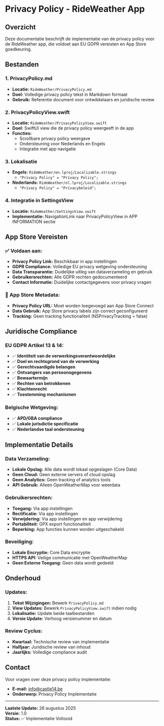 # Privacy Policy - RideWeather App

## Overzicht

Deze documentatie beschrijft de implementatie van de privacy policy voor de RideWeather app, die voldoet aan EU GDPR vereisten en App Store goedkeuring.

## Bestanden

### 1. PrivacyPolicy.md
- **Locatie:** `RideWeather/PrivacyPolicy.md`
- **Doel:** Volledige privacy policy tekst in Markdown formaat
- **Gebruik:** Referentie document voor ontwikkelaars en juridische review

### 2. PrivacyPolicyView.swift
- **Locatie:** `RideWeather/PrivacyPolicyView.swift`
- **Doel:** SwiftUI view die de privacy policy weergeeft in de app
- **Functies:**
  - Scrollbare privacy policy weergave
  - Ondersteuning voor Nederlands en Engels
  - Integratie met app navigatie

### 3. Lokalisatie
- **Engels:** `RideWeather/en.lproj/Localizable.strings`
  - `"Privacy Policy" = "Privacy Policy";`
- **Nederlands:** `RideWeather/nl.lproj/Localizable.strings`
  - `"Privacy Policy" = "Privacybeleid";`

### 4. Integratie in SettingsView
- **Locatie:** `RideWeather/SettingsView.swift`
- **Implementatie:** NavigationLink naar PrivacyPolicyView in APP INFORMATION sectie

## App Store Vereisten

### ✅ Voldaan aan:
- **Privacy Policy Link:** Beschikbaar in app instellingen
- **GDPR Compliance:** Volledige EU privacy wetgeving ondersteuning
- **Data Transparantie:** Duidelijke uitleg van dataverzameling en gebruik
- **Gebruikersrechten:** Alle GDPR rechten gedocumenteerd
- **Contact Informatie:** Duidelijke contactgegevens voor privacy vragen

### 📱 App Store Metadata:
- **Privacy Policy URL:** Moet worden toegevoegd aan App Store Connect
- **Data Gebruik:** App Store privacy labels zijn correct geconfigureerd
- **Tracking:** Geen tracking functionaliteit (NSPrivacyTracking = false)

## Juridische Compliance

### EU GDPR Artikel 13 & 14:
- ✅ **Identiteit van de verwerkingsverantwoordelijke**
- ✅ **Doel en rechtsgrond van de verwerking**
- ✅ **Gerechtvaardigde belangen**
- ✅ **Ontvangers van persoonsgegevens**
- ✅ **Bewaartermijn**
- ✅ **Rechten van betrokkenen**
- ✅ **Klachtenrecht**
- ✅ **Toestemming mechanismen**

### Belgische Wetgeving:
- ✅ **APD/GBA compliance**
- ✅ **Lokale jurisdictie specificatie**
- ✅ **Nederlandse taal ondersteuning**

## Implementatie Details

### Data Verzameling:
- **Lokale Opslag:** Alle data wordt lokaal opgeslagen (Core Data)
- **Geen Cloud:** Geen externe servers of cloud opslag
- **Geen Analytics:** Geen tracking of analytics tools
- **API Gebruik:** Alleen OpenWeatherMap voor weerdata

### Gebruikersrechten:
- **Toegang:** Via app instellingen
- **Rectificatie:** Via app instellingen
- **Verwijdering:** Via app instellingen en app verwijdering
- **Portabiliteit:** GPX export functionaliteit
- **Beperking:** App functies kunnen worden uitgeschakeld

### Beveiliging:
- **Lokale Encryptie:** Core Data encryptie
- **HTTPS API:** Veilige communicatie met OpenWeatherMap
- **Geen Externe Toegang:** Geen data wordt gedeeld

## Onderhoud

### Updates:
1. **Tekst Wijzigingen:** Bewerk `PrivacyPolicy.md`
2. **View Updates:** Bewerk `PrivacyPolicyView.swift` indien nodig
3. **Lokalisatie:** Update beide taalbestanden
4. **Versie Update:** Verhoog versienummer en datum

### Review Cyclus:
- **Kwartaal:** Technische review van implementatie
- **Halfjaar:** Juridische review van inhoud
- **Jaarlijks:** Volledige compliance audit

## Contact

Voor vragen over deze privacy policy implementatie:
- **E-mail:** info@castle14.be
- **Onderwerp:** Privacy Policy Implementatie

---

**Laatste Update:** 26 augustus 2025  
**Versie:** 1.0  
**Status:** ✅ Implementatie Voltooid
